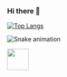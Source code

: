 ### Hi there 👋


[![Top Langs](https://github-readme-stats.vercel.app/api/top-langs/?username=marc310k&layout=compact)](https://github.com/marc310k/github-readme-stats)

![Snake animation](https://github.com/marc310k/marc310k/blob/output/github-contribution-grid-snake.svg)

<img src=" https://upload.wikimedia.org/wikipedia/commons/9/99/Unofficial_JavaScript_logo_2.svg" width="50px">
<!--
**marc310k/marc310k** is a ✨ _special_ ✨ repository because its `README.md` (this file) appears on your GitHub profile.

Here are some ideas to get you started:

- 🔭 I’m currently working on ...
- 🌱 I’m currently learning ...
- 👯 I’m looking to collaborate on ...
- 🤔 I’m looking for help with ...
- 💬 Ask me about ...
- 📫 How to reach me: ...
- 😄 Pronouns: ...
- ⚡ Fun fact: ...
-->
